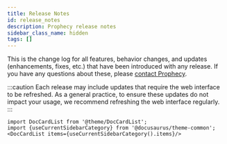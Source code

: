 ```yaml
---
title: Release Notes
id: release_notes
description: Prophecy release notes
sidebar_class_name: hidden
tags: []
---
```


This is the change log for all features, behavior changes, and updates (enhancements, fixes, etc.) that have been introduced with any release. If you have any questions about these, please [contact Prophecy](mailto:contact.us@Prophecy.io).

:::caution
Each release may include updates that require the web interface to be refreshed.
As a general practice, to ensure these updates do not impact your usage, we recommend refreshing the web interface regularly.
:::

```mdx-code-block
import DocCardList from '@theme/DocCardList';
import {useCurrentSidebarCategory} from '@docusaurus/theme-common';
<DocCardList items={useCurrentSidebarCategory().items}/>
```
